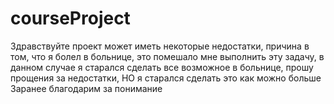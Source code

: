# courseProject

Здравствуйте  проект может иметь некоторые недостатки, причина в том, что я болел в больнице, это помешало мне выполнить эту задачу, в данном случае я старался сделать все возможное в больнице, прошу прощения за недостатки, НО я старался сделать это как можно больше
Заранее благодарим за понимание

